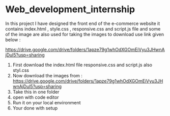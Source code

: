 # Web_development_internship
In this project I have designed the front end of the e-commerce website it contains index.html , style.css , responsive.css and script.js file and some of the image are also used for taking the images to download use link given below :

https://drive.google.com/drive/folders/1apze79g1whOdXGOmEiVyu3JHwnAjDul5?usp=sharing

1) First download the index.html file responsive.css and script.js also styl.css
2) Now download the images from : https://drive.google.com/drive/folders/1apze79g1whOdXGOmEiVyu3JHwnAjDul5?usp=sharing
3) Take this in one folder
4) open with code editor
5) Run it on your local environment
6) Your done with setup
